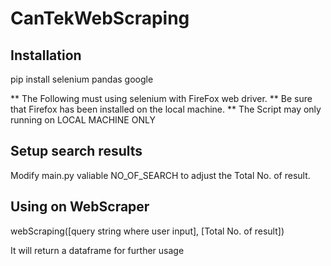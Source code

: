 # CanTekWebScraping

## Installation

pip install selenium pandas google


** The Following must using selenium with FireFox web driver. 
** Be sure that Firefox has been installed on the local machine.
** The Script may only running on LOCAL MACHINE ONLY

## Setup search results

Modify main.py valiable NO_OF_SEARCH to adjust the Total No. of result.

## Using on WebScraper

webScraping([query string where user input], [Total No. of result])

It will return a dataframe for further usage

